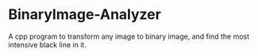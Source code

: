 # BinaryImage-Analyzer
 A cpp program to transform any image to binary image, and find the most intensive black line in it.
